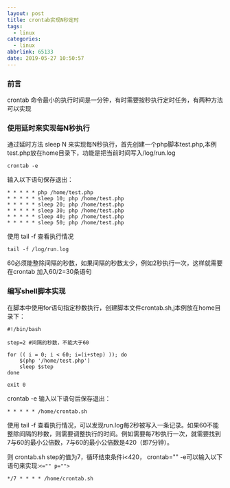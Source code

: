 ```yaml
---
layout: post
title: crontab实现N秒定时
tags:
  - linux
categories:
  - linux
abbrlink: 65133
date: 2019-05-27 10:50:57
---
```


### 前言

crontab 命令最小的执行时间是一分钟，有时需要按秒执行定时任务，有两种方法可以实现

<!--more-->

### 使用延时来实现每N秒执行

通过延时方法 sleep N 来实现每N秒执行，首先创建一个php脚本test.php,本例test.php放在home目录下，功能是把当前时间写入/log/run.log

```shell
crontab -e
```

输入以下语句保存退出：

```shell
* * * * * php /home/test.php
* * * * * sleep 10; php /home/test.php
* * * * * sleep 20; php /home/test.php
* * * * * sleep 30; php /home/test.php
* * * * * sleep 40; php /home/test.php
* * * * * sleep 50; php /home/test.php
```

使用 tail -f 查看执行情况

```shell
tail -f /log/run.log
```

60必须能整除间隔的秒数，如果间隔的秒数太少，例如2秒执行一次，这样就需要在crontab 加入60/2=30条语句

### 编写shell脚本实现

在脚本中使用for语句指定秒数执行，创建脚本文件crontab.sh,j本例放在home目录下：

```shell
#!/bin/bash

step=2 #间隔的秒数，不能大于60

for (( i = 0; i < 60; i=(i+step) )); do
    $(php '/home/test.php')
    sleep $step
done

exit 0
```

crontab -e 输入以下语句后保存退出：

```shell
* * * * * /home/crontab.sh
```

使用 tail -f 查看执行情况，可以发现run.log每2秒被写入一条记录。如果60不能整除间隔的秒数，则需要调整执行的时间。例如需要每7秒执行一次，就需要找到7与60的最小公倍数，7与60的最小公倍数是420（即7分钟）。

则 crontab.sh step的值为7，循环结束条件i<420， crontab="" -e可以输入以下语句来实现:`<="" p="">`

```shell
*/7 * * * * /home/crontab.sh
```